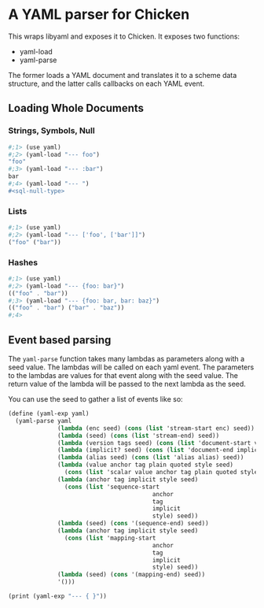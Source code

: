 # A YAML parser for Chicken

This wraps libyaml and exposes it to Chicken.  It exposes two functions:

* yaml-load
* yaml-parse

The former loads a YAML document and translates it to a scheme data structure,
and the latter calls callbacks on each YAML event.

## Loading Whole Documents

### Strings, Symbols, Null

```scheme
#;1> (use yaml)
#;2> (yaml-load "--- foo")
"foo"
#;3> (yaml-load "--- :bar")
bar
#;4> (yaml-load "--- ")
#<sql-null-type>
```

### Lists

```scheme
#;1> (use yaml)
#;2> (yaml-load "--- ['foo', ['bar']]")
("foo" ("bar"))
```

### Hashes

```scheme
#;1> (use yaml)
#;2> (yaml-load "--- {foo: bar}")
(("foo" . "bar"))
#;3> (yaml-load "--- {foo: bar, bar: baz}")
(("foo" . "bar") ("bar" . "baz"))
#;4>
```

## Event based parsing

The `yaml-parse` function takes many lambdas as parameters along with a seed
value.  The lambdas will be called on each yaml event.  The parameters to the
lambdas are values for that event along with the seed value.  The return value
of the lambda will be passed to the next lambda as the seed.

You can use the seed to gather a list of events like so:

```scheme
(define (yaml-exp yaml)
  (yaml-parse yaml
              (lambda (enc seed) (cons (list 'stream-start enc) seed))
              (lambda (seed) (cons (list 'stream-end) seed))
              (lambda (version tags seed) (cons (list 'document-start version tags) seed))
              (lambda (implicit? seed) (cons (list 'document-end implicit?) seed))
              (lambda (alias seed) (cons (list 'alias alias) seed))
              (lambda (value anchor tag plain quoted style seed)
                (cons (list 'scalar value anchor tag plain quoted style) seed))
              (lambda (anchor tag implicit style seed)
                (cons (list 'sequence-start
                                         anchor
                                         tag
                                         implicit
                                         style) seed))
              (lambda (seed) (cons '(sequence-end) seed))
              (lambda (anchor tag implicit style seed)
                (cons (list 'mapping-start
                                         anchor
                                         tag
                                         implicit
                                         style) seed))
              (lambda (seed) (cons '(mapping-end) seed))
              '()))

(print (yaml-exp "--- { }"))
```
